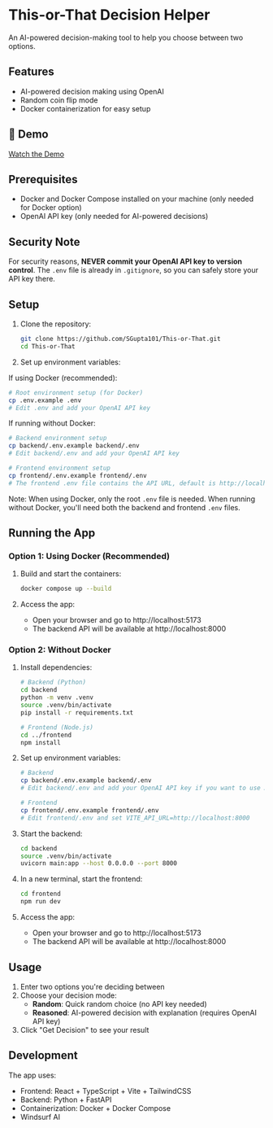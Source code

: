 # This-or-That Decision Helper

An AI-powered decision-making tool to help you choose between two options.

## Features

- AI-powered decision making using OpenAI
- Random coin flip mode
- Docker containerization for easy setup

## 🎥 Demo

[Watch the Demo](https://drive.google.com/file/d/1lz_m9sX8Fj3ejZbWcbLo2WTwTlXfbW9h/view?usp=sharing)

## Prerequisites

- Docker and Docker Compose installed on your machine (only needed for Docker option)
- OpenAI API key (only needed for AI-powered decisions)

## Security Note

For security reasons, **NEVER commit your OpenAI API key to version control**. The `.env` file is already in `.gitignore`, so you can safely store your API key there.

## Setup

1. Clone the repository:

   ```bash
   git clone https://github.com/SGupta101/This-or-That.git
   cd This-or-That
   ```

2. Set up environment variables:

If using Docker (recommended):

```bash
# Root environment setup (for Docker)
cp .env.example .env
# Edit .env and add your OpenAI API key
```

If running without Docker:

```bash
# Backend environment setup
cp backend/.env.example backend/.env
# Edit backend/.env and add your OpenAI API key

# Frontend environment setup
cp frontend/.env.example frontend/.env
# The frontend .env file contains the API URL, default is http://localhost:8000
```

Note: When using Docker, only the root `.env` file is needed. When running without Docker, you'll need both the backend and frontend `.env` files.

## Running the App

### Option 1: Using Docker (Recommended)

1. Build and start the containers:

   ```bash
   docker compose up --build
   ```

2. Access the app:
   - Open your browser and go to http://localhost:5173
   - The backend API will be available at http://localhost:8000

### Option 2: Without Docker

1. Install dependencies:

   ```bash
   # Backend (Python)
   cd backend
   python -m venv .venv
   source .venv/bin/activate
   pip install -r requirements.txt

   # Frontend (Node.js)
   cd ../frontend
   npm install
   ```

2. Set up environment variables:

   ```bash
   # Backend
   cp backend/.env.example backend/.env
   # Edit backend/.env and add your OpenAI API key if you want to use AI-powered decisions

   # Frontend
   cp frontend/.env.example frontend/.env
   # Edit frontend/.env and set VITE_API_URL=http://localhost:8000
   ```

3. Start the backend:

   ```bash
   cd backend
   source .venv/bin/activate
   uvicorn main:app --host 0.0.0.0 --port 8000
   ```

4. In a new terminal, start the frontend:

   ```bash
   cd frontend
   npm run dev
   ```

5. Access the app:
   - Open your browser and go to http://localhost:5173
   - The backend API will be available at http://localhost:8000

## Usage

1. Enter two options you're deciding between
2. Choose your decision mode:
   - **Random**: Quick random choice (no API key needed)
   - **Reasoned**: AI-powered decision with explanation (requires OpenAI API key)
3. Click "Get Decision" to see your result

## Development

The app uses:

- Frontend: React + TypeScript + Vite + TailwindCSS
- Backend: Python + FastAPI
- Containerization: Docker + Docker Compose
- Windsurf AI

